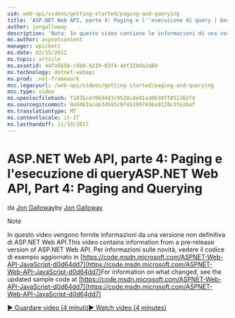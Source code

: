 ```yaml
---
uid: web-api/videos/getting-started/paging-and-querying
title: 'ASP.NET Web API, parte 4: Paging e l''esecuzione di query | Documenti Microsoft'
author: jongalloway
description: 'Nota: In questo video contiene le informazioni di una versione non definitiva di ASP.NET Web API'
ms.author: aspnetcontent
manager: wpickett
ms.date: 02/15/2012
ms.topic: article
ms.assetid: 44fa9b58-c8b0-4219-83f4-4ef328da2a09
ms.technology: dotnet-webapi
ms.prod: .net-framework
msc.legacyurl: /web-api/videos/getting-started/paging-and-querying
msc.type: video
ms.openlocfilehash: f187bce7069443c9528cde91ad0638ff851362f4
ms.sourcegitcommit: 9a9483aceb34591c97451997036a9120c3fe2baf
ms.translationtype: MT
ms.contentlocale: it-IT
ms.lasthandoff: 11/10/2017
---
```

<a name="aspnet-web-api-part-4-paging-and-querying"></a><span data-ttu-id="30656-103">ASP.NET Web API, parte 4: Paging e l'esecuzione di query</span><span class="sxs-lookup"><span data-stu-id="30656-103">ASP.NET Web API, Part 4: Paging and Querying</span></span>
====================
<span data-ttu-id="30656-104">da [Jon Galloway](https://github.com/jongalloway)</span><span class="sxs-lookup"><span data-stu-id="30656-104">by [Jon Galloway](https://github.com/jongalloway)</span></span>

> [!NOTE]
> <span data-ttu-id="30656-105">In questo video vengono fornite informazioni da una versione non definitiva di ASP.NET Web API.</span><span class="sxs-lookup"><span data-stu-id="30656-105">This video contains information from a pre-release version of ASP.NET Web API.</span></span> <span data-ttu-id="30656-106">Per informazioni sulle novità, vedere il codice di esempio aggiornato in [https://code.msdn.microsoft.com/ASPNET-Web-API-JavaScript-d0d64dd7](https://code.msdn.microsoft.com/ASPNET-Web-API-JavaScript-d0d64dd7)</span><span class="sxs-lookup"><span data-stu-id="30656-106">For information on what changed, see the updated sample code at [https://code.msdn.microsoft.com/ASPNET-Web-API-JavaScript-d0d64dd7](https://code.msdn.microsoft.com/ASPNET-Web-API-JavaScript-d0d64dd7)</span></span>

[<span data-ttu-id="30656-107">&#9654; Guardare video (4 minuti)</span><span class="sxs-lookup"><span data-stu-id="30656-107">&#9654; Watch video (4 minutes)</span></span>](https://channel9.msdn.com/Blogs/ASP-NET-Site-Videos/paging-and-querying)
